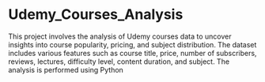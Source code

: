 # Udemy_Courses_Analysis
This project involves the analysis of Udemy courses data to uncover insights into course popularity, pricing, and subject distribution. The dataset includes various features such as course title, price, number of subscribers, reviews, lectures, difficulty level, content duration, and subject. The analysis is performed using Python
